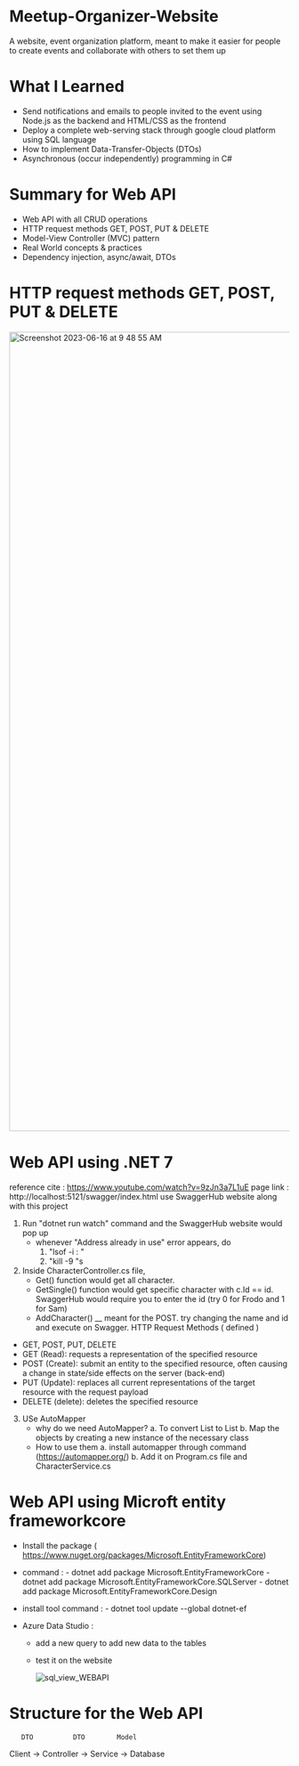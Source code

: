 # Meetup-Organizer-Website

A website, event organization platform, meant to make it easier for people to create events and collaborate with others to set them up

# What I Learned

* Send notifications and emails to people invited to the event using Node.js as the backend and HTML/CSS as the frontend
* Deploy a complete web-serving stack through google cloud platform using SQL language
* How to implement Data-Transfer-Objects (DTOs) 
* Asynchronous (occur independently) programming in C# 


# Summary for Web API 

* Web API with all CRUD operations
* HTTP request methods GET, POST, PUT & DELETE
* Model-View Controller (MVC) pattern 
* Real World concepts & practices 
* Dependency injection, async/await, DTOs 

# HTTP request methods GET, POST, PUT & DELETE
<img width="1436" alt="Screenshot 2023-06-16 at 9 48 55 AM" src="https://github.com/lkim3834/Meetup-Organizer-Website/assets/63019945/741bfeca-d4b7-41a7-ad2f-72c45c7401ed">

# Web API using .NET 7 
reference cite : https://www.youtube.com/watch?v=9zJn3a7L1uE 
page link : http://localhost:5121/swagger/index.html 
use SwaggerHub website along with this project 
1. Run "dotnet run watch" command and the SwaggerHub website would pop up 
    - whenever "Address already in use" error appears, do
        1. "lsof -i : <port number>"
        2. "kill -9 <process number>"s
2. Inside CharacterController.cs file, 
    - Get() function would get all character. 
    - GetSingle() function would get specific character with c.Id == id. SwaggerHub would require you to enter the id  (try 0 for Frodo and 1 for Sam)
    - AddCharacter() __ meant for the POST. try changing the name and id and execute on Swagger.
HTTP Request Methods ( defined )
- GET, POST, PUT, DELETE
- GET (Read): requests a representation of the specified resource
- POST (Create): submit an entity to the specified resource, often causing a change in state/side effects on the server (back-end)
- PUT (Update): replaces all current representations of the target resource with the request payload
- DELETE (delete): deletes the specified resource
3. USe AutoMapper 
    - why do we need AutoMapper?
        a. To convert List<Character> to List<GetCharacterDto>
        b. Map the objects by creating a new instance of the necessary class
    - How to use them 
        a. install automapper through command (https://automapper.org/)
        b. Add it on Program.cs file and CharacterService.cs

# Web API using Microft entity frameworkcore
* Install the package ( https://www.nuget.org/packages/Microsoft.EntityFrameworkCore)
* command : - dotnet add package Microsoft.EntityFrameworkCore
            - dotnet add package Microsoft.EntityFrameworkCore.SQLServer
            - dotnet add package Microsoft.EntityFrameworkCore.Design
* install tool command :
            - dotnet tool update --global dotnet-ef
* Azure Data Studio :

  - add a new query to add new data to the tables
  - test it on the website
         
      
    ![sql_view_WEBAPI](https://github.com/lkim3834/Meetup-Organizer-Website/assets/63019945/23289f5c-9888-4436-aeed-9c8893e3e06b)

# Structure for the Web API 

       DTO          DTO        Model  
Client -> Controller -> Service -> Database
